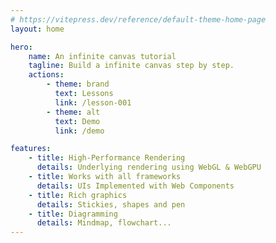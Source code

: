 ```yaml
---
# https://vitepress.dev/reference/default-theme-home-page
layout: home

hero:
    name: An infinite canvas tutorial
    tagline: Build a infinite canvas step by step.
    actions:
        - theme: brand
          text: Lessons
          link: /lesson-001
        - theme: alt
          text: Demo
          link: /demo

features:
    - title: High-Performance Rendering
      details: Underlying rendering using WebGL & WebGPU
    - title: Works with all frameworks
      details: UIs Implemented with Web Components
    - title: Rich graphics
      details: Stickies, shapes and pen
    - title: Diagramming
      details: Mindmap, flowchart...
---
```

